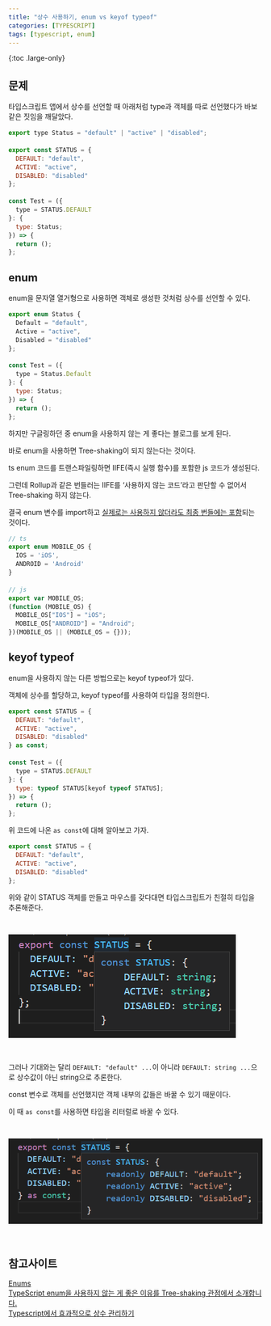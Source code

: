 ```yaml
---
title: "상수 사용하기, enum vs keyof typeof"
categories: [TYPESCRIPT]
tags: [typescript, enum]
---
```


{:toc .large-only}

## 문제

타입스크립트 앱에서 상수를 선언할 때 아래처럼 type과 객체를 따로 선언했다가 바보같은 짓임을 깨달았다.

```js
export type Status = "default" | "active" | "disabled";

export const STATUS = {
  DEFAULT: "default",
  ACTIVE: "active",
  DISABLED: "disabled"
};

const Test = ({
  type = STATUS.DEFAULT
}: {
  type: Status;
}) => {
  return ();
};
```

## enum

enum을 문자열 열거형으로 사용하면 객체로 생성한 것처럼 상수를 선언할 수 있다.

```js
export enum Status {
  Default = "default",
  Active = "active",
  Disabled = "disabled"
};

const Test = ({
  type = Status.Default
}: {
  type: Status;
}) => {
  return ();
};
```

하지만 구글링하던 중 enum을 사용하지 않는 게 좋다는 블로그를 보게 된다.

바로 enum을 사용하면 Tree-shaking이 되지 않는다는 것이다.

ts enum 코드를 트랜스파일링하면 IIFE(즉시 실행 함수)를 포함한 js 코드가 생성된다.

그런데 Rollup과 같은 번들러는 IIFE를 ‘사용하지 않는 코드’라고 판단할 수 없어서 Tree-shaking 하지 않는다.

결국 enum 변수를 import하고 <u>실제로는 사용하지 않더라도 최종 번들에는 포함</u>되는 것이다.

```js
// ts
export enum MOBILE_OS {
  IOS = 'iOS',
  ANDROID = 'Android'
}

// js
export var MOBILE_OS;
(function (MOBILE_OS) {
  MOBILE_OS["IOS"] = "iOS";
  MOBILE_OS["ANDROID"] = "Android";
})(MOBILE_OS || (MOBILE_OS = {}));
```

## keyof typeof

enum을 사용하지 않는 다른 방법으로는 keyof typeof가 있다.

객체에 상수를 할당하고, keyof typeof를 사용하여 타입을 정의한다.

```js
export const STATUS = {
  DEFAULT: "default",
  ACTIVE: "active",
  DISABLED: "disabled"
} as const;

const Test = ({
  type = STATUS.DEFAULT
}: {
  type: typeof STATUS[keyof typeof STATUS];
}) => {
  return ();
};
```

위 코드에 나온 `as const`에 대해 알아보고 가자.

```js
export const STATUS = {
  DEFAULT: "default",
  ACTIVE: "active",
  DISABLED: "disabled"
};
```

위와 같이 STATUS 객체를 만들고 마우스를 갖다대면 타입스크립트가 친절히 타입을 추론해준다.

<img src="/assets/img/blog/2022-04-05-enum_01.png" style="margin:30px 0;">

그러나 기대와는 달리 `DEFAULT: "default" ...`이 아니라 `DEFAULT: string ...`으로 상수값이 아닌 string으로 추론한다.

const 변수로 객체를 선언했지만 객체 내부의 값들은 바꿀 수 있기 때문이다.

이 때 `as const`를 사용하면 타입을 리터럴로 바꿀 수 있다.

<img src="/assets/img/blog/2022-04-05-enum_02.png" style="margin:30px 0;">

## 참고사이트

[Enums](https://www.typescriptlang.org/ko/docs/handbook/enums.html)<br/>
[TypeScript enum을 사용하지 않는 게 좋은 이유를 Tree-shaking 관점에서 소개합니다.](https://engineering.linecorp.com/ko/blog/typescript-enum-tree-shaking/)<br/>
[Typescript에서 효과적으로 상수 관리하기](https://blog.toycrane.xyz/typescript%EC%97%90%EC%84%9C-%ED%9A%A8%EA%B3%BC%EC%A0%81%EC%9C%BC%EB%A1%9C-%EC%83%81%EC%88%98-%EA%B4%80%EB%A6%AC%ED%95%98%EA%B8%B0-e926db079f9)
